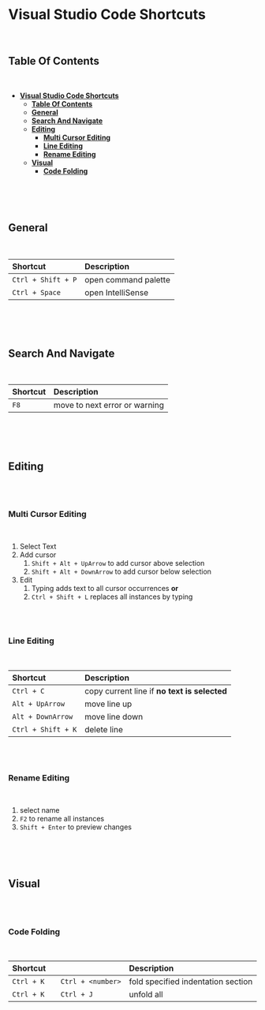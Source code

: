 # **Visual Studio Code Shortcuts**
<br>

## **Table Of Contents**
<br>

- [**Visual Studio Code Shortcuts**](#visual-studio-code-shortcuts)
  - [**Table Of Contents**](#table-of-contents)
  - [**General**](#general)
  - [**Search And Navigate**](#search-and-navigate)
  - [**Editing**](#editing)
    - [**Multi Cursor Editing**](#multi-cursor-editing)
    - [**Line Editing**](#line-editing)
    - [**Rename Editing**](#rename-editing)
  - [**Visual**](#visual)
    - [**Code Folding**](#code-folding)

<br>
<br>
<br>

## **General**
<br>

|Shortcut           |Description          |
|:------------------|:--------------------|
|`Ctrl + Shift + P` |open command palette |
|`Ctrl + Space`     |open IntelliSense    |

<br>
<br>
<br>

## **Search And Navigate**
<br>

|Shortcut  |Description                   |
|:---------|:-----------------------------|
|`F8`      |move to next error or warning |

<br>
<br>
<br>

## **Editing**
<br>
<br>

### **Multi Cursor Editing**
<br>

1. Select Text
2. Add cursor
   1. `Shift + Alt + UpArrow` to add cursor above selection
   2. `Shift + Alt + DownArrow` to add cursor below selection
3. Edit
   1. Typing adds text to all cursor occurrences **or**
   2. `Ctrl + Shift + L` replaces all instances by typing

<br>
<br>

### **Line Editing**
<br>

|Shortcut           |Description                                  |
|:------------------|:--------------------------------------------|
|`Ctrl + C`         |copy current line if **no text is selected** |
|`Alt + UpArrow`    |move line up                                 |
|`Alt + DownArrow`  |move line down                               |
|`Ctrl + Shift + K` |delete line                                  |

<br>
<br>

### **Rename Editing**
<br>

1. select name
2. `F2` to rename all instances
3. `Shift + Enter` to preview changes

<br>
<br>
<br>

## **Visual**
<br>
<br>

### **Code Folding**
<br>

|Shortcut                      |Description                        |
|:-----------------------------|:----------------------------------|
|`Ctrl + K    Ctrl + <number>` |fold specified indentation section |
|`Ctrl + K    Ctrl + J`        |unfold all                         |

